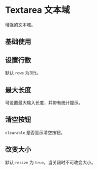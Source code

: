 <script setup>
import textareaBase from "./examples/textarea/textarea-base.vue"
import textareaRows from "./examples/textarea/textarea-rows.vue"
import textareaMax from "./examples/textarea/textarea-max.vue"
import textareaClear from "./examples/textarea/textarea-clear.vue"
import textareaResize from "./examples/textarea/textarea-resize.vue"
</script>


# Textarea 文本域

增强的文本域。

## 基础使用

<textareaBase />

## 设置行数

默认 ```rows``` 为3行。

<textareaRows />

## 最大长度

可设置最大输入长度，并带有统计提示。

<textareaMax />

## 清空按钮

```clearable``` 是否显示清空按钮。

<textareaClear />

## 改变大小

默认 ```resize``` 为 ```true```，当关闭时不可改变大小。

<textareaResize />
